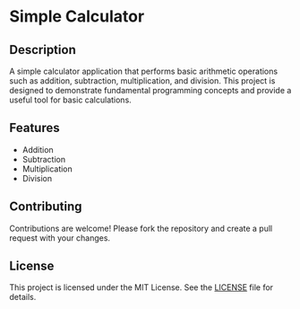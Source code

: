 # Simple Calculator

## Description
A simple calculator application that performs basic arithmetic operations such as addition, subtraction, multiplication, and division. This project is designed to demonstrate fundamental programming concepts and provide a useful tool for basic calculations.

## Features
- Addition
- Subtraction
- Multiplication
- Division

## Contributing
Contributions are welcome! Please fork the repository and create a pull request with your changes.

## License
This project is licensed under the MIT License. See the [LICENSE](LICENSE) file for details.


